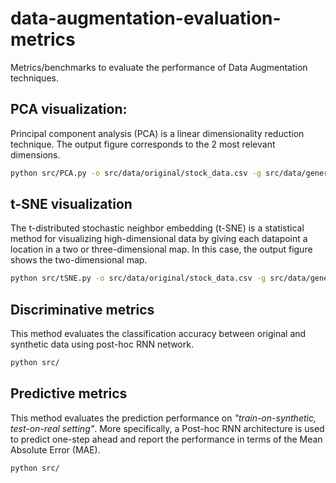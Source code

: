 # data-augmentation-evaluation-metrics
 Metrics/benchmarks to evaluate the performance of Data Augmentation techniques.

## PCA visualization:


Principal component analysis (PCA) is a linear dimensionality reduction technique. The output figure corresponds to the 2 most relevant dimensions.

```bash
python src/PCA.py -o src/data/original/stock_data.csv -g src/data/generated/generated_data.npy
```

## t-SNE visualization

The t-distributed stochastic neighbor embedding (t-SNE) is a statistical method for visualizing high-dimensional data by giving each datapoint a location in a two or three-dimensional map. In this case, the output figure shows the two-dimensional map.  

```bash
python src/tSNE.py -o src/data/original/stock_data.csv -g src/data/generated/generated_data.npy
```

## Discriminative metrics
This method evaluates the classification accuracy between original and synthetic data using post-hoc RNN network.

```bash
python src/
```


## Predictive metrics
This method evaluates the prediction performance on *"train-on-synthetic, test-on-real setting"*. More specifically, a Post-hoc RNN architecture is used to predict one-step ahead and report the performance in terms of the Mean Absolute Error (MAE).

```bash
python src/
```
